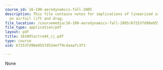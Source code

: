 ```yaml
---
course_id: 16-100-aerodynamics-fall-2005
description: This file contains notes for implications of linearized supersonic flow
  on airfoil lift and drag.
file_location: /coursemedia/16-100-aerodynamics-fall-2005/67253fd98e0557d524e7f9cdaaa7c3f3_16100lectre44_cj.pdf
file_type: application/pdf
layout: pdf
title: 16100lectre44_cj.pdf
type: course
uid: 67253fd98e0557d524e7f9cdaaa7c3f3

---
```

None